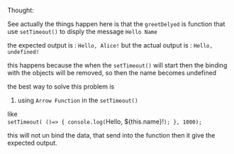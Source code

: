 Thought: 

See actually the things happen here is that the `greetDelyed` is function that use `setTimeout()` to disply the message `Hello Name`

the expected output is :
    `Hello, Alice!`
but the actual output is :
    `Hello, undefined!`

this happens because the when the `setTimeout()` will start then the binding with the objects will be removed, so then the name becomes undefined

the best way to solve this problem is 
1) using `Arrow Function` in the `setTimeout()` 

like  
        `setTimeout( ()=> {
            console.log(`Hello, ${this.name}!`);
        }, 1000);`

this will not un bind the data, that send into the function then it give the expected output.